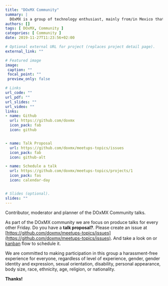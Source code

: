 ```yaml
---
title: "DOxMX Community"
summary: |
  DOxMX is a group of technology enthusiast, mainly from/in Mexico that likes technology and share experiences through presentations or blog posts.
authors: []
tags: [ DOxMX, Community ]
categories: [ Community ]
date: 2019-11-27T11:23:56+02:00

# Optional external URL for project (replaces project detail page).
external_link: ""

# Featured image
image:
 caption: ""
 focal_point: ""
 preview_only: false

# Links
url_code: ""
url_pdf: ""
url_slides: ""
url_video: ""
links:
- name: Github
  url: https://github.com/doxmx
  icon_pack: fab
  icon: github


- name: Talk Proposal
  url: https://github.com/doxmx/meetups-topics/issues
  icon_pack: fab
  icon: github-alt

- name: Schedule a talk
  url: https://github.com/doxmx/meetups-topics/projects/1
  icon_pack: fas
  icon: calendar-day


# Slides (optional).
slides: ""
---
```


Contributor, moderator and planner of the DOxMX Community talks.

As part of the DOxMX community we are focus on produce talks for every other Friday.
Do you have a **talk proposal?**. Please create an issue at [https://github.com/doxmx/meetups-topics/issues](https://github.com/doxmx/meetups-topics/issues).
And take a look on or [kanban](https://github.com/doxmx/meetups-topics/projects/1) flow to schedule it.

We are committed to making participation in this group a harassment-free experience for everyone, regardless of level of experience, gender, gender identity and expression,
sexual orientation, disability, personal appearance, body size, race, ethnicity, age, religion, or nationality.

**Thanks!**
